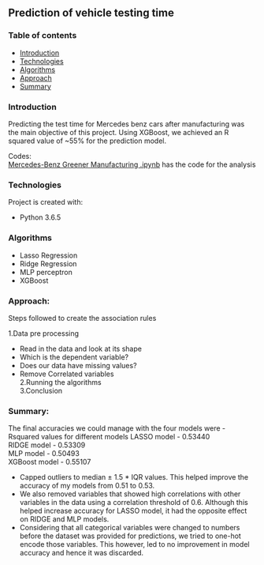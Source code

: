 ## Prediction of vehicle testing time   

### Table of contents
* [Introduction](#introduction)
* [Technologies](#technologies)
* [Algorithms](#algorithms)
* [Approach](#approach)
* [Summary](#summary)

### Introduction
Predicting the test time for Mercedes benz cars after manufacturing was the main objective of this project. Using XGBoost, we achieved an R squared value of ~55% for the prediction model.

Codes:  
[Mercedes-Benz Greener Manufacturing .ipynb](https://github.com/akhilesh-reddy/Data-Science-Mini-projects/blob/master/Prediction%20of%20vehicle%20testing%20time/Mercedes-Benz%20Greener%20Manufacturing%20.ipynb) has the code for the analysis

### Technologies  
Project is created with:  
* Python 3.6.5
 
### Algorithms
* Lasso Regression  
* Ridge Regression  
* MLP perceptron  
* XGBoost  

### Approach:  

Steps followed to create the association rules  

1.Data pre processing 
 * Read in the data and look at its shape
 * Which is the dependent variable?
 * Does our data have missing values?  
 * Remove Correlated variables  
2.Running the algorithms  
3.Conclusion   

### Summary:  
The final accuracies we could manage with the four models were -  
Rsquared values for different models
LASSO model - 0.53440  
RIDGE model - 0.53309  
MLP model - 0.50493  
XGBoost model - 0.55107   
* Capped outliers to median $\pm$ 1.5 * IQR values. This helped improve the accuracy of my models from 0.51 to 0.53.  
* We also removed variables that showed high correlations with other variables in the data using a correlation threshold of 0.6. Although this helped increase accuracy for LASSO model, it had the opposite effect on RIDGE and MLP models.  
* Considering that all categorical variables were changed to numbers before the dataset was provided for predictions, we tried to one-hot encode those variables. This however, led to no improvement in model accuracy and hence it was discarded.  



